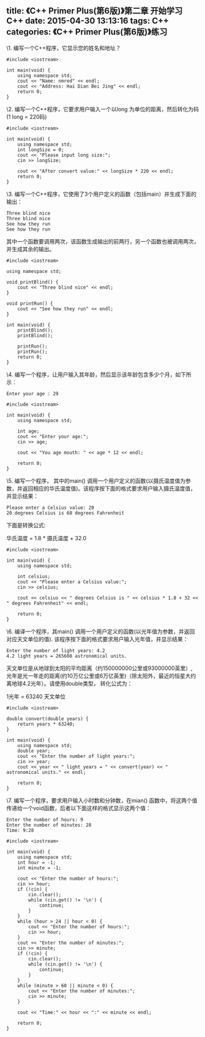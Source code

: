 title: 《C++ Primer Plus(第6版)》第二章 开始学习C++
date: 2015-04-30 13:13:16
tags: C++
categories: 《C++ Primer Plus(第6版)》练习
---

\1. 编写一个C++程序，它显示您的姓名和地址？

```
#include <iostream>

int main(void) {
    using namespace std;
    cout << "Name: nmred" << endl;
    cout << "Address: Hai Dian Bei Jing" << endl;
    return 0;
}

```

\2. 编写一个C++程序，它要求用户输入一个以long 为单位的距离，然后转化为码(1 long = 220码)

```
#include <iostream>

int main(void) {
    using namespace std;
    int longSize = 0;
    cout << "Please input long size:";
    cin >> longSize;

    cout << "After convert value:" << longSize * 220 << endl;
    return 0;
}
```

\3. 编写一个C++程序，它使用了3个用户定义的函数（包括main）并生成下面的输出：

```
Three blind nice
Three blind nice
See how they run
See how they run
```

其中一个函数要调用两次，该函数生成输出的前两行，另一个函数也被调用两次，并生成其余的输出。

```
#include <iostream>

using namespace std;

void printBlind() {
    cout << "Three blind nice" << endl;
}

void printRun() {
    cout << "See how they run" << endl;
}

int main(void) {
    printBlind();
    printBlind();

    printRun();
    printRun();
    return 0;
}
```

\4. 编写一个程序，让用户输入其年龄，然后显示该年龄包含多少个月，如下所示：

```
Enter your age : 29
```

```
#include <iostream>

int main(void) {
    using namespace std;

    int age;
    cout << "Enter your age:";
    cin >> age;

    cout << "You age mouth: " << age * 12 << endl;

    return 0;
}
```

\5. 编写一个程序， 其中的main() 调用一个用户定义的函数(以摄氏温度值为参数，并返回相应的华氏温度值)。该程序按下面的格式要求用户输入摄氏温度值，并显示结果：

```
Please enter a Celsius value: 20
20 degrees Celsius is 68 degrees Fahrenheit
```

下面是转换公式:

华氏温度 = 1.8 * 摄氏温度 + 32.0

```
#include <iostream>

int main(void) {
    using namespace std;

    int celsius;
    cout << "Please enter a Celsius value:";
    cin >> celsius;

    cout << celsius << " degrees Celsius is " << celsius * 1.8 + 32 << " degrees Fahrenheit" << endl;

    return 0;
}
```

\6. 编译一个程序，其main() 调用一个用户定义的函数(以光年值为参数，并返回对应天文单位的值). 该程序按下面的格式要求用户输入光年值，并显示结果：

```
Enter the number of light years: 4.2
4.2 light years = 265608 astronomical units.
```

天文单位是从地球到太阳的平均距离（约150000000公里或93000000英里）, 光年是光一年走的距离(约10万亿公里或6万亿英里)（除太阳外，最近的恒星大约离地球4.2光年）。请使用double类型， 转化公式为：

1光年 = 63240 天文单位

```
#include <iostream>

double convert(double years) {
    return years * 63240;
}

int main(void) {
    using namespace std;
    double year;
    cout << "Enter the number of light years:";
    cin >> year;
    cout << year << " light years = " << convert(year) << " astronomical units." << endl;

    return 0;
}
```

\7. 编写一个程序，要求用户输入小时数和分钟数，在mian() 函数中，将这两个值传递给一个void函数，后者以下面这样的格式显示这两个值：

```
Enter the number of hours: 9
Enter the number of minutes: 28
Time: 9:28
```

```
#include <iostream>

int main(void) {
    using namespace std;
    int hour = -1;
    int minute = -1;

    cout << "Enter the number of hours:";
    cin >> hour;
    if (!cin) {
        cin.clear();
        while (cin.get() != '\n') {
            continue;
        }
    }
    while (hour > 24 || hour < 0) {
        cout << "Enter the number of hours:";
        cin >> hour;
    }
    cout << "Enter the number of minutes:";
    cin >> minute;
    if (!cin) {
        cin.clear();
        while (cin.get() != '\n') {
            continue;
        }
    }
    while (minute > 60 || minute < 0) {
        cout << "Enter the number of minutes:";
        cin >> minute;
    }

    cout << "Time:" << hour << ":" << minute << endl;

    return 0;
}
```
